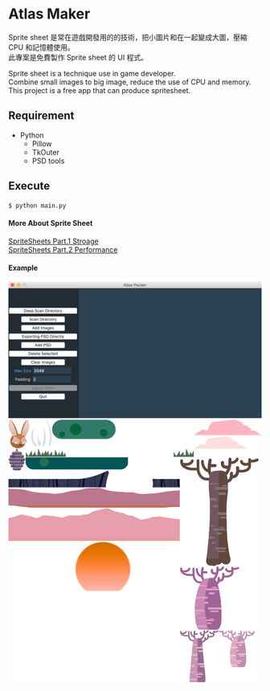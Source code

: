 # Atlas Maker
Sprite sheet 是常在遊戲開發用的的技術，把小圖片和在一起變成大圖，壓縮 CPU 和記憶體使用。<br>
此專案是免費製作 Sprite sheet 的 UI 程式。

Sprite sheet is a technique use in game developer. <br>
Combine small images to big image, reduce the use of CPU and memory. <br>
This project is a free app that can produce spritesheet.

## Requirement
- Python
    - Pillow
    - TkOuter
    - PSD tools

## Execute
```
$ python main.py
```

#### More About Sprite Sheet
[SpriteSheets Part.1 Stroage](https://www.youtube.com/watch?v=crrFUYabm6E) <br>
[SpriteSheets Part.2 Performance](https://www.youtube.com/watch?v=_KyUqyS5MLA)

#### Example
![UI](docs/demo-1.png)
![UI](docs/demo-2.png)